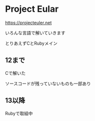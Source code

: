 # Project Eular

https://projecteuler.net

いろんな言語で解いていきます

とりあえずCとRubyメイン

## 12まで
Cで解いた

ソースコードが残っていないものも一部あり

## 13以降
Rubyで取組中


